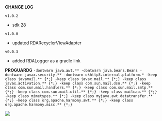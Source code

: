 **CHANGE LOG**

`v1.0.2`

- sdk 28

`v1.0.0`

- updated RDARecyclerViewAdapter

`v0.0.3`

- added RDALogger as a gradle link

**PROGUARDG**
`
-dontwarn java.awt.**
-dontwarn java.beans.Beans
-dontwarn javax.security.**
-dontwarn okhttp3.internal.platform.*
-keep class javamail.** {*;}
-keep class javax.mail.** {*;}
-keep class javax.activation.** {*;}
-keep class com.sun.mail.dsn.** {*;}
-keep class com.sun.mail.handlers.** {*;}
-keep class com.sun.mail.smtp.** {*;}
-keep class com.sun.mail.util.** {*;}
-keep class mailcap.** {*;}
-keep class mimetypes.** {*;}
-keep class myjava.awt.datatransfer.** {*;}
-keep class org.apache.harmony.awt.** {*;}
-keep class org.apache.harmony.misc.** {*;}
`

[![](https://jitpack.io/v/ardakaplan/RDALibrary.svg)](https://jitpack.io/#ardakaplan/RDALibrary)
